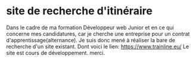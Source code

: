 # site de recherche d'itinéraire
Dans le cadre de ma formation Développeur web Junior et en ce qui concerne mes candidatures, car je cherche une entreprise pour un contrat d'apprentissage(alternance). Je suis donc mené à réaliser la bare de recherche d'un site existant. Dont voici le lien: https://www.trainline.eu/
Le site est cours de développement.
merci.

